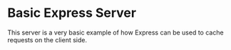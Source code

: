 Basic Express Server
====================

This server is a very basic example of how Express can be used to cache requests on the client side.
